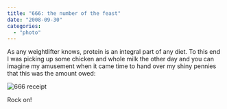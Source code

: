 ```yaml
---
title: "666: the number of the feast"
date: "2008-09-30"
categories: 
  - "photo"
---
```


As any weightlifter knows, protein is an integral part of any diet. To this end I was picking up some chicken and whole milk the other day and you can imagine my amusement when it came time to hand over my shiny pennies that this was the amount owed:

![666 receipt](/wp-content/uploads/2008/09/666_receipt_-_cropped_filtered_scaled.jpg "666 receipt")

Rock on!
